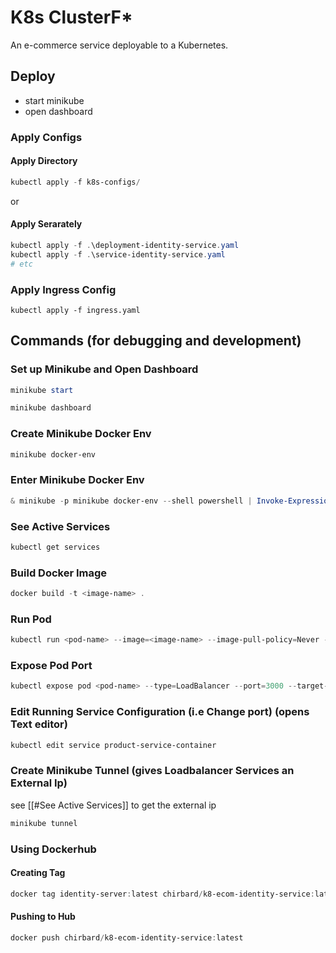 # K8s ClusterF\*

An e-commerce service deployable to a Kubernetes.

## Deploy

- start minikube
- open dashboard

### Apply Configs

#### Apply Directory

```powershell
kubectl apply -f k8s-configs/
```

or

#### Apply Serarately

```powershell
kubectl apply -f .\deployment-identity-service.yaml
kubectl apply -f .\service-identity-service.yaml
# etc
```

### Apply Ingress Config

```
kubectl apply -f ingress.yaml
```

## Commands (for debugging and development)

### Set up Minikube and Open Dashboard

```powershell
minikube start
```

```powershell
minikube dashboard
```

### Create Minikube Docker Env

```powershell
minikube docker-env
```

### Enter Minikube Docker Env

```powershell
& minikube -p minikube docker-env --shell powershell | Invoke-Expression
```

### See Active Services

```powershell
kubectl get services
```

### Build Docker Image

```powershell
docker build -t <image-name> .
```

### Run Pod

```powershell
kubectl run <pod-name> --image=<image-name> --image-pull-policy=Never --restart=Never
```

### Expose Pod Port

```powershell
kubectl expose pod <pod-name> --type=LoadBalancer --port=3000 --target-port=3000
```

### Edit Running Service Configuration (i.e Change port) (opens Text editor)

```powershell
kubectl edit service product-service-container
```

### Create Minikube Tunnel (gives Loadbalancer Services an External Ip)

see [[#See Active Services]] to get the external ip

```powershell
minikube tunnel
```

### Using Dockerhub

#### Creating Tag

```powershell
docker tag identity-server:latest chirbard/k8-ecom-identity-service:latest
```

#### Pushing to Hub

```powershell
docker push chirbard/k8-ecom-identity-service:latest
```
